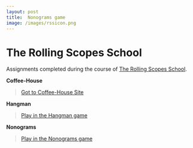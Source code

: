 ```yaml
---
layout: post
title:  Nonograms game
image: /images/rssicon.png
---
```

# The Rolling Scopes School
Assignments completed during the course of [The Rolling Scopes School](https://rs.school/).

**Coffee-House**

> [Got to Coffee-House Site](https://rolling-scopes-school.github.io/alekpet-JSFE2023Q4/coffee-house/pages/home/)

**Hangman**

> [Play in the Hangman game](https://rolling-scopes-school.github.io/alekpet-JSFE2023Q4/hangman/)

**Nonograms**

> [Play in the Nonograms game](https://rolling-scopes-school.github.io/alekpet-JSFE2023Q4/nonograms/)
